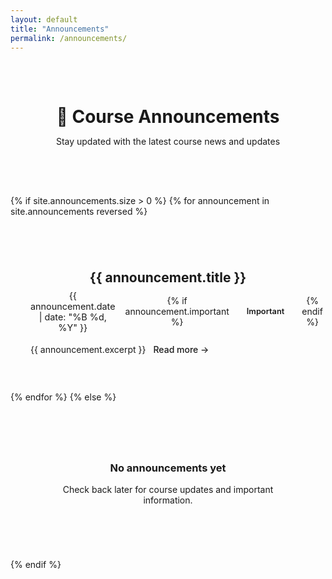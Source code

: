 ```yaml
---
layout: default
title: "Announcements"
permalink: /announcements/
---
```


<div class="announcements-header">
    <h1>📢 Course Announcements</h1>
    <p class="subtitle">Stay updated with the latest course news and updates</p>
</div>

<div class="announcements-container">
    {% if site.announcements.size > 0 %}
        {% for announcement in site.announcements reversed %}
        <article class="announcement-card">
            <header class="announcement-header">
                <h2><a href="{{ announcement.url | relative_url }}">{{ announcement.title }}</a></h2>
                <div class="announcement-meta">
                    <span class="date">{{ announcement.date | date: "%B %d, %Y" }}</span>
                    {% if announcement.important %}
                    <span class="important-badge">Important</span>
                    {% endif %}
                </div>
            </header>
            <div class="announcement-content">
                {{ announcement.excerpt }}
                <a href="{{ announcement.url | relative_url }}" class="read-more">Read more →</a>
            </div>
        </article>
        {% endfor %}
    {% else %}
        <div class="no-announcements">
            <h3>No announcements yet</h3>
            <p>Check back later for course updates and important information.</p>
        </div>
    {% endif %}
</div>

<style>
.announcements-header {
    text-align: center;
    margin-bottom: 2rem;
    background: var(--white);
    padding: 2rem;
    border-radius: var(--border-radius);
    box-shadow: var(--shadow);
}

.announcements-header h1 {
    color: var(--primary-color);
    margin-bottom: 0.5rem;
}

.subtitle {
    color: var(--medium-gray);
}

.announcements-container {
    display: flex;
    flex-direction: column;
    gap: 1.5rem;
}

.announcement-card {
    background: var(--white);
    border-radius: var(--border-radius);
    box-shadow: var(--shadow);
    padding: 2rem;
    transition: var(--transition);
}

.announcement-card:hover {
    transform: translateY(-2px);
    box-shadow: 0 4px 20px rgba(0, 0, 0, 0.1);
}

.announcement-header {
    margin-bottom: 1rem;
}

.announcement-header h2 {
    margin-bottom: 0.5rem;
}

.announcement-header h2 a {
    color: var(--primary-color);
    text-decoration: none;
}

.announcement-header h2 a:hover {
    color: var(--secondary-color);
}

.announcement-meta {
    display: flex;
    align-items: center;
    gap: 1rem;
}

.date {
    color: var(--medium-gray);
    font-size: 0.9rem;
}

.important-badge {
    background: var(--accent-color);
    color: var(--white);
    padding: 0.25rem 0.75rem;
    border-radius: 20px;
    font-size: 0.8rem;
    font-weight: 600;
}

.announcement-content {
    color: var(--dark-gray);
    line-height: 1.6;
}

.read-more {
    color: var(--secondary-color);
    text-decoration: none;
    font-weight: 500;
    margin-left: 0.5rem;
}

.read-more:hover {
    text-decoration: underline;
}

.no-announcements {
    text-align: center;
    background: var(--white);
    padding: 3rem;
    border-radius: var(--border-radius);
    box-shadow: var(--shadow);
}

.no-announcements h3 {
    color: var(--primary-color);
    margin-bottom: 1rem;
}

.no-announcements p {
    color: var(--medium-gray);
}
</style>
